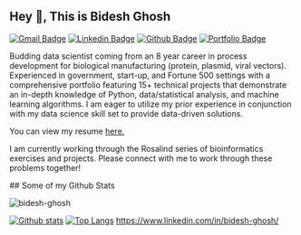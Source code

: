 ## Hey 👋, This is Bidesh Ghosh
[![Gmail Badge](https://img.shields.io/badge/-ovighosh91@gmail.com-c14438?style=flat&logo=Gmail&logoColor=white&link=mailto:ovighosh91@gmail.com)](mailto:ovighosh91@gmail.com) 
[![Linkedin Badge](https://img.shields.io/badge/-ovighosh91@gmail.com-0072b1?style=flat&logo=Linkedin&logoColor=white&link=https://www.linkedin.com/in/bidesh-ghosh/)](https://www.linkedin.com/in/bidesh-ghosh/) [![Github Badge](https://img.shields.io/badge/-bidesh-ghosh-grey?style=flat&logo=github&logoColor=white&link=https://github.com/bidesh-ghosh/)](https://www.github.com/bidesh-ghosh/) [![Portfolio Badge](https://img.shields.io/badge/portfolio-web-blue?style=flat&link=https://github.com/Bidesh-Ghosh/Data_Projects_TripleTen/)](https://github.com/Bidesh-Ghosh/Data_Projects_TripleTen/) <p align='left'>Budding data scientist coming from an 8 year career in process development for biological manufacturing (protein, plasmid, viral vectors). Experienced in government, start-up, and Fortune 500 settings with a comprehensive portfolio featuring 15+ technical projects that demonstrate an in-depth knowledge of Python, data/statistical analysis, and machine learning algorithms. I am eager to utilize my prior experience in conjunction with my data science skill set to provide data-driven solutions.</p><p align='left'> You can view my resume <a href='https://docs.google.com/document/d/1zKcmIjk6h_HshmHcCxcvxD1YXdmTNA2drlYYjlyOx40/edit?usp=sharing ' target=_blank><u>here</u>.</a></p>
</p><p align='left'> I am currently working through the Rosalind series of bioinformatics exercises and projects. Please connect with me to work through these problems together!</p>
## Some of my Github Stats
<p align=left> <img src=https://komarev.com/ghpvc/?username=bidesh-ghosh alt=bidesh-ghosh /> </p>

[![Github stats](https://github-readme-stats.vercel.app/api?username=bidesh-ghosh&show_icons=true&include_all_commits=true)](https://github.com/bidesh-ghosh/github-readme-stats)
[![Top Langs](https://github-readme-stats.vercel.app/api/top-langs/?username=bidesh-ghosh&layout=compact)](https://github.com/bidesh-ghosh/github-readme-stats)
https://www.linkedin.com/in/bidesh-ghosh/
